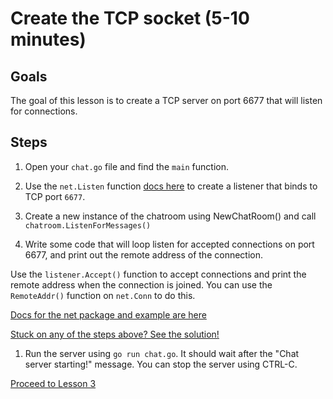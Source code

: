# Create the TCP socket (5-10 minutes)

## Goals

The goal of this lesson is to create a TCP server on port 6677 that will
listen for connections.

## Steps


1. Open your `chat.go` file and find the `main` function.

  1. Use the `net.Listen` function [docs here](http://golang.org/pkg/net/#Listen) 
  to create a listener that binds to TCP port `6677`.  

  1. Create a new instance of the chatroom using NewChatRoom() and call
  `chatroom.ListenForMessages()`
  
  1. Write some code that will loop listen for accepted connections on port
  6677, and print out the remote address of the connection.

  Use the `listener.Accept()` function to accept connections and print
  the remote address when the connection is joined.   You
  can use the `RemoteAddr()` function on `net.Conn` to do this.
  
  [Docs for the net package and example are here](http://golang.org/pkg/net/)
  
[Stuck on any of the steps above? See the solution!](code/02-socket/chat.go)

1. Run the server using `go run chat.go`.  It should wait after the "Chat server starting!" message. 
You can stop the server using CTRL-C.

[Proceed to Lesson 3](03-data-structures.md)
